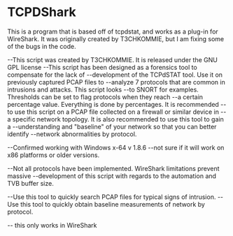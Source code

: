 TCPDShark
=========

This is a program that is based off of tcpdstat, and works as a plug-in for WireShark. It was originally created by T3CHKOMMIE, but I am fixing some of the bugs in the code. 


--This script was created by T3CHKOMMIE. It is released under the GNU GPL license
--This script has been designed as a forensics tool to compensate for the lack of
--development of the TCPdSTAT tool. Use it on previously captured PCAP files to 
--analyze 7 protocols that are common in intrusions and attacks. This script looks
--to SNORT for examples. Thresholds can be set to flag protocols when they reach
--a certain percentage value. Everything is done by percentages. It is recommended
--to use this script on a PCAP file collected on a firewall or similar device in 
--a specific network topology. It is also recommended to use this tool to gain a
--understanding and "baseline" of your network so that you can better identify
--network abnormalities by protocol. 


--Confirmed working with Windows x-64 v 1.8.6
--not sure if it will work on x86 platforms or older versions.

--Not all protocols have been implemented. WireShark limitations prevent massive 
--development of this script with regards to the automation and TVB buffer size.

--Use this tool to quickly search PCAP files for typical signs of intrusion. 
--Use this tool to quickly obtain baseline measurements of network by protocol.

-- this only works in WireShark
